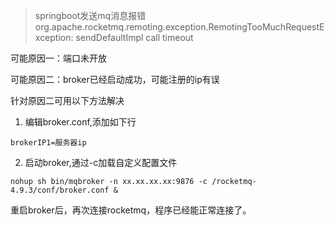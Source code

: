 > springboot发送mq消息报错org.apache.rocketmq.remoting.exception.RemotingTooMuchRequestException: sendDefaultImpl call timeout

可能原因一：端口未开放

可能原因二：broker已经启动成功，可能注册的ip有误

针对原因二可用以下方法解决

1.  编辑broker.conf,添加如下行

```
brokerIP1=服务器ip
```

2.  启动broker,通过-c加载自定义配置文件

```
nohup sh bin/mqbroker -n xx.xx.xx.xx:9876 -c /rocketmq-4.9.3/conf/broker.conf &
```

重启broker后，再次连接rocketmq，程序已经能正常连接了。